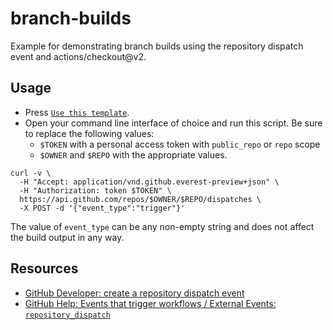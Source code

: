 # branch-builds
Example for demonstrating branch builds using the repository dispatch event and actions/checkout@v2.

## Usage

* Press [`Use this template`](https://help.github.com/en/github/creating-cloning-and-archiving-repositories/creating-a-repository-from-a-template).
* Open your command line interface of choice and run this script. Be sure to replace the following values:
  * `$TOKEN` with a personal access token with `public_repo` or `repo` scope
  * `$OWNER` and `$REPO` with the appropriate values.

```shell
curl -v \
  -H "Accept: application/vnd.github.everest-preview+json" \
  -H "Authorization: token $TOKEN" \
  https://api.github.com/repos/$OWNER/$REPO/dispatches \
  -X POST -d '{"event_type":"trigger"}'
```



The value of `event_type` can be any non-empty string and does not affect the build output in any way.

## Resources

* [GitHub Developer: create a repository dispatch event](https://developer.github.com/v3/repos/#create-a-repository-dispatch-event)
* [GitHub Help: Events that trigger workflows / External Events: `repository_dispatch`](https://help.github.com/en/actions/automating-your-workflow-with-github-actions/events-that-trigger-workflows#external-events-repository_dispatch)
